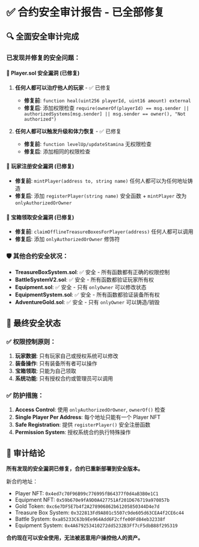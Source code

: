 # ✅ 合约安全审计报告 - 已全部修复

## 🔍 全面安全审计完成

### 已发现并修复的安全问题：

#### 🔴 Player.sol 安全漏洞 (已修复)

1. **任何人都可以治疗他人的玩家** - ✅ 已修复
   - **修复前**: `function heal(uint256 playerId, uint16 amount) external`
   - **修复后**: 添加权限检查 `require(ownerOf(playerId) == msg.sender || authorizedSystems[msg.sender] || msg.sender == owner(), "Not authorized")`

2. **任何人都可以触发升级和体力恢复** - ✅ 已修复
   - **修复前**: `function levelUp/updateStamina` 无权限检查
   - **修复后**: 添加相同的权限检查

#### 🔴 玩家注册安全漏洞 (已修复)
   - **修复前**: `mintPlayer(address to, string name)` 任何人都可以为任何地址铸造
   - **修复后**: 添加 `registerPlayer(string name)` 安全函数 + `mintPlayer` 改为 `onlyAuthorizedOrOwner`

#### 🔴 宝箱领取安全漏洞 (已修复)
   - **修复前**: `claimOfflineTreasureBoxesForPlayer(address)` 任何人都可以调用
   - **修复后**: 添加 `onlyAuthorizedOrOwner` 修饰符

### 🛡️ 其他合约安全状况：

- **TreasureBoxSystem.sol**: ✅ 安全 - 所有函数都有正确的权限控制
- **BattleSystemV2.sol**: ✅ 安全 - 所有函数都验证玩家所有权
- **Equipment.sol**: ✅ 安全 - 只有 `onlyOwner` 可以修改状态
- **EquipmentSystem.sol**: ✅ 安全 - 所有函数都验证装备所有权
- **AdventureGold.sol**: ✅ 安全 - 只有 `onlyOwner` 可以铸造/销毁

## 🔐 最终安全状态

### ✅ 权限控制原则：
1. **玩家数据**: 只有玩家自己或授权系统可以修改
2. **装备操作**: 只有装备所有者可以操作
3. **宝箱领取**: 只能为自己领取
4. **系统功能**: 只有授权合约或管理员可以调用

### ✅ 防护措施：
1. **Access Control**: 使用 `onlyAuthorizedOrOwner`, `ownerOf()` 检查
2. **Single Player Per Address**: 每个地址只能有一个 Player NFT
3. **Safe Registration**: 提供 `registerPlayer()` 安全注册函数
4. **Permission System**: 授权系统合约执行特殊操作

## 🎯 审计结论

**所有发现的安全漏洞已修复，合约已重新部署到安全版本。**

新合约地址：
- Player NFT: `0x4ed7c70F96B99c776995fB64377f0d4aB3B0e1C1`
- Equipment NFT: `0x59b670e9fA9D0A427751Af201D676719a970857b`
- Gold Token: `0xc6e7DF5E7b4f2A278906862b61205850344D4e7d`
- Treasure Box System: `0x322813Fd9A801c5507c9de605d63CEA4f2CE6c44`
- Battle System: `0xa85233C63b9Ee964Add6F2cffe00Fd84eb32338f`
- Equipment System: `0x4A679253410272dd5232B3Ff7cF5dbB88f295319`

**合约现在可以安全使用，无法被恶意用户操控他人的资产。**